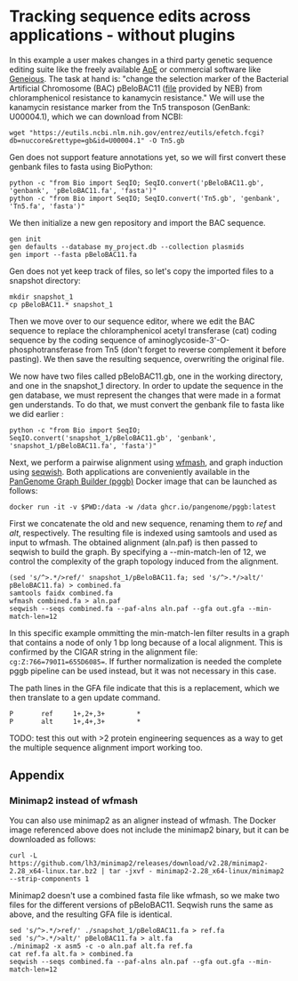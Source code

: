 # Tracking sequence edits across applications - without plugins

In this example a user makes changes in a third party genetic sequence editing suite like the freely available [ApE](https://jorgensen.biology.utah.edu/wayned/ape/) or commercial software like [Geneious](https://www.geneious.com/). The task at hand is: "change the selection marker of the Bacterial Artificial Chromosome (BAC) pBeloBAC11 ([file](./pBeloBAC11.gb) provided by NEB) from chloramphenicol resistance to kanamycin resistance." We will use the kanamycin resistance marker from the Tn5 transposon (GenBank: U00004.1), which we can download from NCBI:

```console
wget "https://eutils.ncbi.nlm.nih.gov/entrez/eutils/efetch.fcgi?db=nuccore&rettype=gb&id=U00004.1" -O Tn5.gb
```

Gen does not support feature annotations yet, so we will first convert these genbank files to fasta using BioPython:
```console
python -c "from Bio import SeqIO; SeqIO.convert('pBeloBAC11.gb', 'genbank', 'pBeloBAC11.fa', 'fasta')"
python -c "from Bio import SeqIO; SeqIO.convert('Tn5.gb', 'genbank', 'Tn5.fa', 'fasta')"
```

We then initialize a new gen repository and import the BAC sequence.
```console
gen init
gen defaults --database my_project.db --collection plasmids
gen import --fasta pBeloBAC11.fa
```

Gen does not yet keep track of files, so let's copy the imported files to a snapshot directory:
```console
mkdir snapshot_1
cp pBeloBAC11.* snapshot_1
```

Then we move over to our sequence editor, where we edit the BAC sequence to replace the chloramphenicol acetyl transferase (cat) coding sequence by the coding sequence of aminoglycoside-3'-O-phosphotransferase from Tn5 (don't forget to reverse complement it before pasting). We then save the resulting sequence, overwriting the original file.

We now have two files called pBeloBAC11.gb, one in the working directory, and one in the snapshot_1 directory. In order to update the sequence in the gen database, we must represent the changes that were made in a format gen understands. To do that, we must convert the genbank file to fasta like we did earlier :
```console
python -c "from Bio import SeqIO; SeqIO.convert('snapshot_1/pBeloBAC11.gb', 'genbank', 'snapshot_1/pBeloBAC11.fa', 'fasta')"
```

Next, we perform a pairwise alignment using [wfmash](https://github.com/waveygang/wfmash), and graph induction using [seqwish](https://github.com/ekg/seqwish). Both applications are conveniently available in the [PanGenome Graph Builder (pggb)](https://github.com/pangenome/pggb) Docker image that can be launched as follows:

```console
docker run -it -v $PWD:/data -w /data ghcr.io/pangenome/pggb:latest
```

First we concatenate the old and new sequence, renaming them to _ref_ and _alt_, respectively. The resulting file is indexed using samtools and used as input to wfmash. The obtained alignment (aln.paf) is then passed to seqwish to build the graph. By specifying a --min-match-len of 12, we control the complexity of the graph topology induced from the alignment.

```console
(sed 's/^>.*/>ref/' snapshot_1/pBeloBAC11.fa; sed 's/^>.*/>alt/' pBeloBAC11.fa) > combined.fa
samtools faidx combined.fa
wfmash combined.fa > aln.paf
seqwish --seqs combined.fa --paf-alns aln.paf --gfa out.gfa --min-match-len=12
```

In this specific example ommitting the min-match-len filter results in a graph that contains a node of only 1 bp long because of a local alignment. This is confirmed by the CIGAR string in the alignment file: `cg:Z:766=790I1=655D6085=`. If further normalization is needed the complete pggb pipeline can be used instead, but it was not necessary in this case.

The path lines in the GFA file indicate that this is a replacement, which we then translate to a gen update command.
```
P       ref     1+,2+,3+        *
P       alt     1+,4+,3+        *
```

TODO: test this out with >2 protein engineering sequences as a way to get the multiple sequence alignment import working too.

## Appendix
### Minimap2 instead of wfmash
You can also use minimap2 as an aligner instead of wfmash. The Docker image referenced above does not include the minimap2 binary, but it can be downloaded as follows:

```console
curl -L https://github.com/lh3/minimap2/releases/download/v2.28/minimap2-2.28_x64-linux.tar.bz2 | tar -jxvf - minimap2-2.28_x64-linux/minimap2 --strip-components 1
```

Minimap2 doesn't use a combined fasta file like wfmash, so we make two files for the different versions of pBeloBAC11. Seqwish runs the same as above, and the resulting GFA file is identical.

```console
sed 's/^>.*/>ref/' ./snapshot_1/pBeloBAC11.fa > ref.fa
sed 's/^>.*/>alt/' pBeloBAC11.fa > alt.fa
./minimap2 -x asm5 -c -o aln.paf alt.fa ref.fa
cat ref.fa alt.fa > combined.fa
seqwish --seqs combined.fa --paf-alns aln.paf --gfa out.gfa --min-match-len=12
```